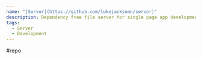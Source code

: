 ```yaml
---
name: "[Servor](https://github.com/lukejacksonn/servor)"
description: Dependency free file server for single page app development
tags:
  - Server
  - Development
---
```

#repo
